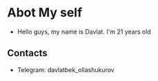 # Abot My self
* Hello guys, my name is Davlat. I'm 21 years old 
## Contacts
* Telegram: davlatbek_ollashukurov 